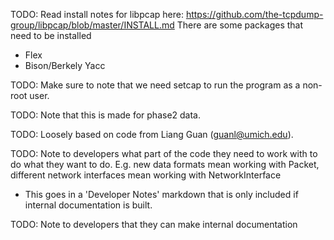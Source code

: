 TODO: Read install notes for libpcap here:
https://github.com/the-tcpdump-group/libpcap/blob/master/INSTALL.md
There are some packages that need to be installed
  - Flex
  - Bison/Berkely Yacc

TODO: Make sure to note that we need setcap to run the program as a non-root 
user.

TODO: Note that this is made for phase2 data.

TODO: Loosely based on code from Liang Guan (guanl@umich.edu).

TODO: Note to developers what part of the code they need to work with to
do what they want to do. E.g. new data formats mean working with Packet, 
different network interfaces mean working with NetworkInterface
  - This goes in a 'Developer Notes' markdown that is only included if
    internal documentation is built.

TODO: Note to developers that they can make internal documentation